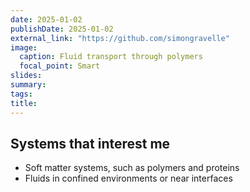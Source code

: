 ```yaml
---
date: 2025-01-02
publishDate: 2025-01-02
external_link: "https://github.com/simongravelle"
image:
  caption: Fluid transport through polymers
  focal_point: Smart
slides: 
summary: 
tags:
title: 
---
```

## Systems that interest me

- Soft matter systems, such as polymers and proteins
- Fluids in confined environments or near interfaces
